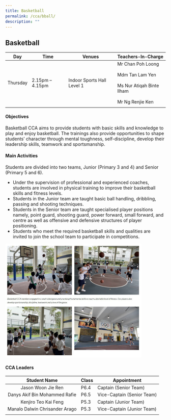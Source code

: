 ```yaml
---
title: Basketball
permalink: /cca/bball/
description: ""
---
```

## Basketball

| **Day** | **Time** | **Venues** | **Teachers-In-Charge** |
|:---:|---|---|---|
| Thursday | 2.15pm – 4.15pm | Indoor Sports Hall Level 1 | Mr Chan Poh Loong<br><br>Mdm Tan Lam Yen<br><br>Ms Nur Atiqah Binte Ilham<br><br>Mr Ng Renjie Ken |
|  |  |  |  |

#### Objectives

Basketball CCA aims to provide students with basic skills and knowledge to play and enjoy basketball. The trainings also provide opportunities to shape students’ character through mental toughness, self-discipline, develop their leadership skills, teamwork and sportsmanship.

#### Main Activities

Students are divided into two teams, Junior (Primary 3 and 4) and Senior (Primary 5 and 6).

*   Under the supervision of professional and experienced coaches, students are involved in physical training to improve their basketball skills and fitness levels.
*   Students in the Junior team are taught basic ball handling, dribbling, passing and shooting techniques.
*   Students in the Senior team are taught specialised player positions namely, point guard, shooting guard, power forward, small forward, and centre as well as offensive and defensive structures of player positioning.
*   Students who meet the required basketball skills and qualities are invited to join the school team to participate in competitions.

<img src="/images/photo1668583023.jpeg" style="width:85%">

#### CCA Leaders

| **Student Name** | **Class** | **Appointment** |
|:---:|---|---|
| Jason Woon Jie Ren | P6.4 | Captain (Senior Team) |
| Danys Akif Bin Mohammed Rafie | P6.5 | Vice-Captain (Senior Team) |
| Kenjiro Teo Kai Feng | P5.3 | Captain (Junior Team) |
| Manalo Dalwin Chrisander Arago | P5.3 | Vice-Captain (Junior Team) |
|  |  |  |